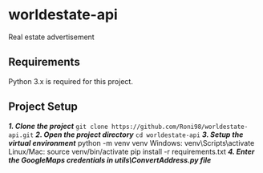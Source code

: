 # worldestate-api
Real estate advertisement
## Requirements
Python 3.x is required for this project.
## Project Setup
***1. Clone the project***
`git clone https://github.com/Roni98/worldestate-api.git`
***2. Open the project directory***
`cd worldestate-api`
***3. Setup the virtual environment***
    python -m venv venv
    Windows: venv\Scripts\activate  
    Linux/Mac: source venv/bin/activate
    pip install -r requirements.txt
***4. Enter the GoogleMaps credentials in utils\ConvertAddress.py file***
